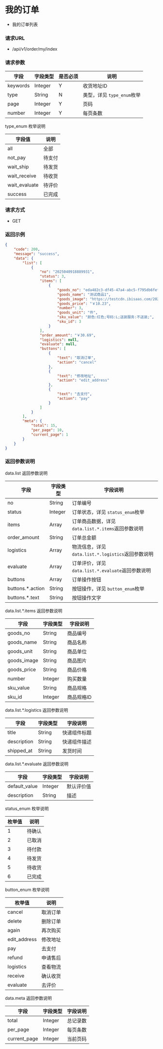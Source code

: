 # 我的订单

* 我的订单列表

### 请求URL

* /api/v1/order/my/index

### 请求参数

| 字段       | 字段类型    | 是否必须 | 说明                  |
|----------|---------|------|---------------------|
| keywords | Integer | Y    | 收货地址ID              |
| type     | String  | N    | 类型，详见 `type_enum`枚举 |
| page     | Integer | Y    | 页码                  |
| number   | Integer | Y    | 每页条数                |

type_enum 枚举说明

| 字段值           | 说明  |
|---------------|-----|
| all           | 全部  |
| not_pay       | 待支付 |
| wait_ship     | 待发货 |
| wait_receive  | 待收货 |
| wait_evaluate | 待评价 |
| success       | 已完成 |


### 请求方式
* GET

### 返回示例

```json
{
    "code": 200,
    "message": "success",
    "data": {
        "list": [
            {
                "no": "2025040918889931",
                "status": 3,
                "items": [
                    {
                        "goods_no": "eda482c3-df45-47a4-abc5-f795db6fefae",
                        "goods_name": "测试商品1",
                        "goods_image": "https://testcdn.ibisaas.com/2025/01/23/NEF7tKfku7VJd9LQzcJExEdLp3PWpdzHP6yuBF7Q.png",
                        "goods_price": "￥10.23",
                        "number": 3,
                        "goods_unit": "件",
                        "sku_value": "颜色:红色;号码:L;送装服务:不送装;",
                        "sku_id": 3
                    }
                ],
                "order_amount": "￥30.69",
                "logistics": null,
                "evaluate": null,
                "buttons": [
                    {
                        "text": "取消订单",
                        "action": "cancel"
                    },
                    {
                        "text": "修改地址",
                        "action": "edit_address"
                    },
                    {
                        "text": "去支付",
                        "action": "pay"
                    }
                ]
            }
        ],
        "meta": {
            "total": 15,
            "per_page": 10,
            "current_page": 1
        }
    }
}
```

### 返回参数说明

data.list 返回参数说明

| 字段               | 字段类型    | 字段说明                                  |
|------------------|---------|---------------------------------------|
| no               | String  | 订单编号                                  |
| status           | Integer | 订单状态，详见 `status_enum`枚举               |
| items            | Array   | 订单商品数据，详见 `data.list.*.items`返回参数说明   |
| order_amount     | String  | 订单总金额                                 |
| logistics        | Array   | 物流信息，详见 `data.list.*.logistics`返回参数说明 |
| evaluate         | Array   | 订单评价，详见 `data.list.*.evaluate`返回参数说明  |
| buttons          | Array   | 订单操作按钮                                |
| buttons.*.action | String  | 按钮操作，详见 `button_enum`枚举               |
| buttons.*.text   | String  | 按钮操作文字                                |

data.list.*.items 返回参数说明

| 字段          | 字段类型    | 字段说明   |
|-------------|---------|--------|
| goods_no    | String  | 商品编号   |
| goods_name  | String  | 商品名称   |
| goods_unit  | String  | 商品单位   |
| goods_image | String  | 商品图片   |
| goods_price | String  | 商品价格   |
| number      | Integer | 购买数量   |
| sku_value   | String  | 商品规格   |
| sku_id      | Integer | 商品规格ID |

data.list.*.logistics 返回参数说明

| 字段          | 字段类型    | 字段说明   |
|-------------|---------|--------|
| title       | String  | 快递组件标题 |
| description | String  | 快递组件描述 |
| shipped_at  | String  | 发货时间   |

data.list.*.evaluate 返回参数说明

| 字段            | 字段类型    | 字段说明  |
|---------------|---------|-------|
| default_value | Integer | 默认评价值 |
| description   | String  | 描述    |

status_enum 枚举说明

| 枚举值 | 说明  |
|-----|-----|
| 1   | 待确认 |
| 2   | 已取消 |
| 3   | 待付款 |
| 4   | 待发货 |
| 5   | 待收货 |
| 6   | 已完成 |

button_enum 枚举说明

| 枚举值          | 说明   |
|--------------|------|
| cancel       | 取消订单 |
| delete       | 删除订单 |
| again        | 再次购买 |
| edit_address | 修改地址 |
| pay          | 去支付  |
| refund       | 申请售后 |
| logistics    | 查看物流 |
| receive      | 确认收货 |
| evaluate     | 去评价  |



data.meta 返回参数说明

| 字段           | 字段类型    | 字段说明 |
|--------------|---------|------|
| total        | Integer | 总记录数 |
| per_page     | Integer | 每页条数 |
| current_page | Integer | 当前页码 |

